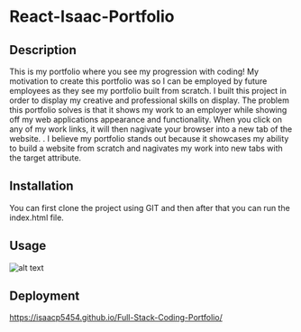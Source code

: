 # React-Isaac-Portfolio

## Description

This is my portfolio where you see my progression with coding! My motivation to create this portfolio was so I can be employed by future employees as they see my portfolio built from scratch. I built this project in order to display my creative and professional skills on display. The problem this portfolio solves is that it shows my work to an employer while showing off my web applications appearance and functionality. When you click on any of my work links, it will then nagivate your browser into a new tab of the website. . I believe my portfolio stands out because it showcases my ability to build a website from scratch and nagivates my work into new tabs with the target attribute. 

## Installation
You can first clone the project using GIT and then after that you can run the index.html file.

## Usage
![alt text](./images/screenshot-portfolio.jpg)

## Deployment 
 https://isaacp5454.github.io/Full-Stack-Coding-Portfolio/
